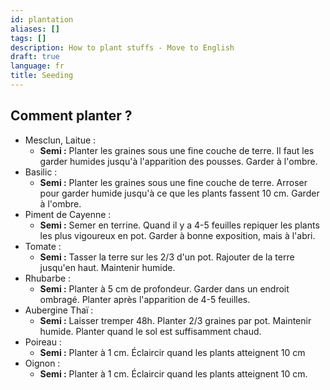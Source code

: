 ```yaml
---
id: plantation
aliases: []
tags: []
description: How to plant stuffs - Move to English
draft: true
language: fr
title: Seeding
---
```



## Comment planter ?

- Mesclun, Laitue :
    - **Semi :** Planter les graines sous une fine couche de terre. Il faut les
    garder humides jusqu'à l'apparition des pousses. Garder à l'ombre.
- Basilic :
    - **Semi :** Planter les graines sous une fine couche de terre. Arroser
    pour garder humide jusqu'à ce que les plants fassent 10 cm. Garder à
    l'ombre.
- Piment de Cayenne :
    - **Semi :** Semer en terrine. Quand il y a 4-5 feuilles repiquer les
    plants les plus vigoureux en pot. Garder à bonne exposition, mais à l'abri.
- Tomate :
    - **Semi :** Tasser la terre sur les 2/3 d'un pot. Rajouter de la terre
    jusqu'en haut. Maintenir humide.
- Rhubarbe :
    - **Semi :** Planter à 5 cm de profondeur. Garder dans un endroit ombragé.
    Planter après l'apparition de 4-5 feuilles.
- Aubergine Thaï :
    - **Semi :** Laisser tremper 48h. Planter 2/3 graines par pot. Maintenir
    humide. Planter quand le sol est suffisamment chaud.
- Poireau :
    - **Semi :** Planter à 1 cm. Éclaircir quand les plants atteignent 10 cm 
- Oignon :
    - **Semi :** Planter à 1 cm. Éclaircir quand les plants atteignent 10 cm.
